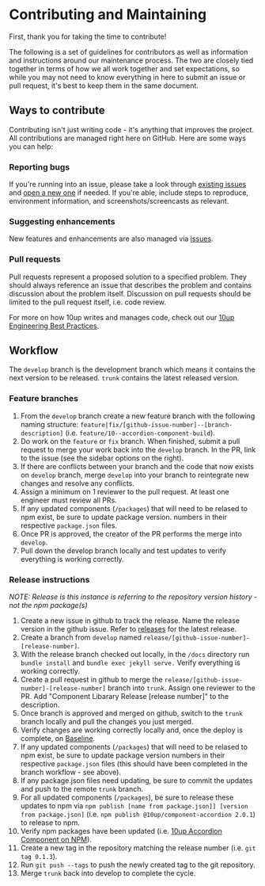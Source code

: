 # Contributing and Maintaining

First, thank you for taking the time to contribute!

The following is a set of guidelines for contributors as well as information and instructions around our maintenance process.  The two are closely tied together in terms of how we all work together and set expectations, so while you may not need to know everything in here to submit an issue or pull request, it's best to keep them in the same document.

## Ways to contribute

Contributing isn't just writing code - it's anything that improves the project.  All contributions are managed right here on GitHub. Here are some ways you can help:

### Reporting bugs

If you're running into an issue, please take a look through [existing issues](https://github.com/10up/component-library/issues) and [open a new one](https://github.com/10up/component-library/issues/new) if needed.  If you're able, include steps to reproduce, environment information, and screenshots/screencasts as relevant.

### Suggesting enhancements

New features and enhancements are also managed via [issues](https://github.com/10up/component-library/issues).

### Pull requests

Pull requests represent a proposed solution to a specified problem.  They should always reference an issue that describes the problem and contains discussion about the problem itself.  Discussion on pull requests should be limited to the pull request itself, i.e. code review.

For more on how 10up writes and manages code, check out our [10up Engineering Best Practices](https://10up.github.io/Engineering-Best-Practices/).

## Workflow

The `develop` branch is the development branch which means it contains the next version to be released. `trunk` contains the latest released version.

### Feature branches

1. From the `develop` branch create a new feature branch with the following naming structure: `feature|fix/[github-issue-number]--[branch-description]` (i.e. `feature/10--accordion-component-build`).
2. Do work on the `feature` or `fix` branch. When finished, submit a pull request to merge your work back into the `develop` branch. In the PR, link to the issue (see the sidebar options on the right).
3. If there are conflicts between your branch and the code that now exists on `develop` branch, merge `develop` into your branch to reintegrate new changes and resolve any conflicts.
4. Assign a minimum on 1 reviewer to the pull request. At least one engineer must review all PRs.
5. If any updated components (`/packages`) that will need to be relased to npm exist, be sure to update package version. numbers in their respective `package.json` files.
6. Once PR is approved, the creator of the PR performs the merge into `develop`.
7. Pull down the develop branch locally and test updates to verify everything is working correctly.


### Release instructions
_NOTE: Release is this instance is referring to the repository version history - not the npm package(s)_

1. Create a new issue in github to track the release. Name the release version in the github issue. Refer to [releases](https://github.com/10up/component-library/releases) for the latest release.
2. Create a branch from `develop` named `release/[github-issue-number]-[release-number]`.
3. With the release branch checked out locally, in the `/docs` directory run `bundle install` and `bundle exec jekyll serve.` Verify everything is working correctly.
4. Create a pull request in github to merge the `release/[github-issue-number]-[release-number]` branch into `trunk`. Assign one reviewer to the PR. Add "Component Libarary Release [release number]" to the description.
5. Once branch is approved and merged on github, switch to the `trunk` branch locally and pull the changes you just merged.
6. Verify changes are working correctly locally and, once the deploy is complete, on [Baseline](https://baseline.10up.com/components).
7. If any updated components (`/packages`) that will need to be relased to npm exist, be sure to update package version numbers in their respective `package.json` files (this should have been completed in the branch workflow - see above).
8. If any package.json files need updating, be sure to commit the updates and push to the remote `trunk` branch.
9. For all updated components (`/packages`), be sure to release these updates to npm via `npm publish [name from package.json]] [version from package.json]` (i.e. `npm publish @10up/component-accordion 2.0.1`) to release to npm.
10. Verify npm packages have been updated (i.e. [10up Accordion Component on NPM](https://www.npmjs.com/package/@10up/component-accordion)).
9. Create a new tag in the repository matching the release number (i.e. `git tag 0.1.3`).
10. Run `git push --tags` to push the newly created tag to the git repository.
11. Merge `trunk` back into develop to complete the cycle.

